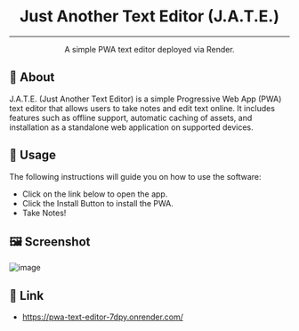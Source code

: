 <h1 align="center">Just Another Text Editor (J.A.T.E.)</h1>

---

<p align="center"> A simple PWA text editor deployed via Render.
    <br> 
</p>

## 🧐 About <a name = "about"></a>

J.A.T.E. (Just Another Text Editor) is a simple Progressive Web App (PWA) text editor that allows users to take notes and edit text online. It includes features such as offline support, automatic caching of assets, and installation as a standalone web application on supported devices.

## 🎈 Usage <a name="usage"></a>

The following instructions will guide you on how to use the software:
- Click on the link below to open the app.
- Click the Install Button to install the PWA.
- Take Notes!
  
## 🖼️ Screenshot <a name = "screenshot"></a>
![image](https://github.com/ConnorSpendlove/PWA-Text-Editor/assets/151980519/35a5e327-5861-4e54-a431-3c695fd3be3d)


## 🔗 Link <a name = "link"></a>

- https://pwa-text-editor-7dpy.onrender.com/

